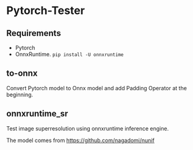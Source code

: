 # Pytorch-Tester

## Requirements

- Pytorch
- OnnxRuntime. `pip install -U onnxruntime`

## to-onnx

Convert Pytorch model to Onnx model and add Padding Operator at the beginning.

## onnxruntime_sr

Test image superresolution using onnxruntime inference engine.

The model comes from https://github.com/nagadomi/nunif